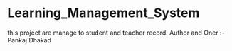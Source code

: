 # Learning_Management_System
this project are manage to student and teacher record.
Author and Oner :- Pankaj Dhakad
